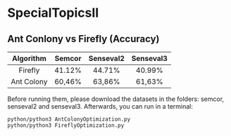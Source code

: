 # SpecialTopicsII

## Ant Conlony vs Firefly (Accuracy)

| Algorithm | Semcor | Senseval2 | Senseval3 | 
| :---: | :---: | :---: | :---: |
| Firefly | 41.12% | 44.71% | 40.99% |
| Ant Colony | 60,46% | 63,86% | 61,63% | (with spacy embeddings)

Before running them, please download the datasets in the folders: semcor, senseval2 and senseval3. Afterwards, you can run in a terminal:
```
python/python3 AntColonyOptimization.py
python/python3 FireflyOptimization.py
```
